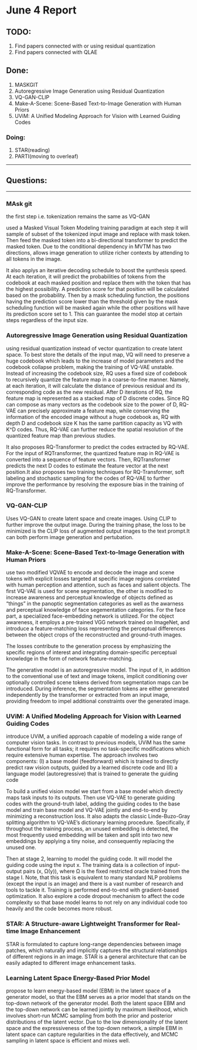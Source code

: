 # June 4 Report

## TODO:
1. Find papers connected with or using residual quantization
2. Find papers connected with QLAE


## Done:
1. MASKGIT
2. Autoregressive Image Generation using Residual Quantization
3. VQ-GAN-CLIP
4. Make-A-Scene: Scene-Based Text-to-Image Generation with Human Priors
5. UViM: A Unified Modeling Approach for Vision with Learned Guiding Codes


### Doing:
1. STAR(reading)
2. PARTI(moving to overleaf)

---------------------------------------------
## Questions:








----------------------------------------------
### MAsk git
the first step i.e. tokenization remains the same as VQ-GAN

used a Masked Visual Token Modeling training paradigm
at each step it will sample of subset of the tokenized input image and replace with mask token. Then feed the masked token into a bi-directional transformer to predict the masked token. Due to the conditional dependency in MVTM has two directions, allows image generation to utilize richer contexts by attending to all tokens in the image.

It also applys an iterative decoding schedule to boost the synthesis speed. At each iteration, it will predict the probabilities of tokens from the codebook at each masked position and replace them with the token that has the highest possibility. A prediction score for that position will be calculated based on the probability. Then by a mask scheduling function, the positions having the prediction score lower than the threshold given by the mask scheduling function will be masked again while the other positions will have its prediction score set to 1. This can guarantee the model stop at certain steps regardless of the input size.

### Autoregressive Image Generation using Residual Quantization
using residual quantization instead of vector quantization to create latent space. To best store the details of the input map, VQ will need to preserve a huge codebook which leads to the increase of model parameters and the codebook collapse problem, making the training of VQ-VAE unstable. Instead of increasing the codebook size, RQ uses a fixed size of codebook to recursively quantize the feature map in a coarse-to-fine manner. Namely, at each iteration, it will calculate the distance of previous residual and its corresponding code as the new residual. After D iterations of RQ, the feature map is represented as a stacked map of D discrete codes. Since RQ can compose as many vectors as the codebook size to the power of D, RQ-VAE can precisely approximate a feature map, while conserving the information of the encoded image without a huge codebook as, RQ with depth D and codebook size K has the same partition capacity as VQ with K^D codes. Thus, RQ-VAE can further reduce the spatial resolution of the quantized feature map than previous studies.


It also proposes RQ-Transformer to predict the codes extracted by RQ-VAE. For the input of RQTransformer, the quantized feature map in RQ-VAE is converted into a sequence of feature vectors.
Then, RQTransformer predicts the next D codes to estimate the feature vector at the next position.It also proposes two training techniques for RQ-Transformer, soft labeling and stochastic sampling for the codes of RQ-VAE to further improve the performance by resolving the exposure bias in the training of RQ-Transformer.


### VQ-GAN-CLIP
Uses VQ-GAN to create latent space and create images. Using CLIP to further improve the output image. During the training phase, the loss to be minimized is the CLIP loss of augmented output images to the text prompt.It can both perform image generation and pertubation. 


### Make-A-Scene: Scene-Based Text-to-Image Generation with Human Priors



use two modified VQVAE to encode and decode the image and scene tokens with explicit losses targeted at specific image regions correlated with human perception and attention, such as faces and salient objects. The first VQ-VAE is used for scene segmentation, the other is modified to increase awareness and perceptual knowledge of objects defined as “things” in the panoptic segmentation categories as well as the awarness and perceptual knowledge of face segementation categories. For the face part, a specialized face-embedding network is utilized. For the object awareness,  it employs a pre-trained VGG network trained on ImageNet, and introduce a feature-matching loss representing the perceptual differences between the object crops of the reconstructed and ground-truth images.

The losses contribute to the generation process by emphasizing the specific regions of interest and integrating domain-specific perceptual knowledge in the form of network feature-matching.


The generative model is an autoregressive model. The input of it, in addition to the conventional use of text and image tokens, implicit conditioning over optionally controlled scene tokens derived from segmentation maps can be introduced. During inference, the segmentation tokens are either generated independently by the transformer or extracted from an input image, providing freedom to impel additional constraints over the generated image.


### UViM: A Unified Modeling Approach for Vision with Learned Guiding Codes

introduce UViM, a unified approach capable of modeling a wide range of computer vision tasks. In contrast to previous models, UViM has the same functional form for all tasks; it requires no task-specific modifications which require extensive human expertise. The approach involves two components: (I) a base model (feedforward) which is trained to directly predict raw vision outputs, guided by a learned discrete code and (II) a language model (autoregressive) that is trained to generate the guiding code


To build a unified vision model we start from a base model which directly maps task inputs to its outputs. Then use VQ-VAE to generate guiding codes with the ground-truth label, adding the guiding codes to the base model and train base model and VQ-VAE jointly and end-to-end by minimizing a reconstruction loss. It also adapts the classic Linde-Buzo-Gray splitting algorithm to VQ-VAE’s dictionary learning procedure. Specifically, if throughout the training process, an unused embedding is detected, the most frequently used embedding will be taken and split into two new embeddings by applying a tiny noise, and consequently replacing the unused one.

Then at stage 2, learning to model the guiding code. It will model the guiding code using the input x. The training data is a collection of input-output pairs (x, Ω(y)), where Ω is the fixed restricted oracle trained from the stage I. Note, that this task is equivalent to many standard NLP problems (except the input is an image) and there is a vast number of research and tools to tackle it. Training is performed end-to-end with gradient-based optimization. It also explore a code dropout mechanism to affect the code complexity so that base model learns to not rely on any individual code too heavily and the code becomes more robust.

### STAR: A Structure-aware Lightweight Transformer for Real-time Image Enhancement

STAR is formulated to capture long-range dependencies between image patches, which naturally and implicitly captures the structural relationships of different regions in an image. STAR is a general architecture that can be easily adapted to different image enhancement tasks.




### Learning Latent Space Energy-Based Prior Model
propose to learn energy-based model (EBM) in the latent space of a generator model, so that the EBM serves as a prior model that stands on the top-down network of the generator model. Both the latent space EBM and the top-down network can be learned jointly by maximum likelihood, which involves short-run MCMC sampling from both the prior and posterior distributions of the latent vector.
Due to the low dimensionality of the latent space and the expressiveness of the top-down network, a simple EBM in latent space can capture regularities in the data effectively, and MCMC sampling in latent space is efficient and mixes well.

### 